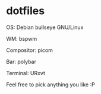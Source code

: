 # dotfiles


OS:		Debian bullseye GNU/Linux

WM:		bspwm

Compositor:	picom

Bar:		polybar

Terminal:	URxvt


Feel free to pick anything you like :P
